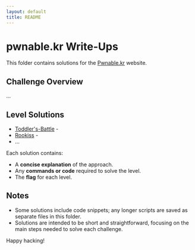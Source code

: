 ```yaml
---
layout: default
title: README
---
```


# pwnable.kr Write-Ups

This folder contains solutions for the [Pwnable.kr](https://pwnable.kr/) website. 

## Challenge Overview
...

## Level Solutions
- [Toddler's-Battle](./Toddler's_Bottle/README.md) - 
- [Rookiss](./Rookiss/README.md) - 
- ...

Each solution contains:
- A **concise explanation** of the approach.
- Any **commands or code** required to solve the level.
- The **flag** for each level.

## Notes
- Some solutions include code snippets; any longer scripts are saved as separate files in this folder.
- Solutions are intended to be short and straightforward, focusing on the main steps needed to solve each challenge.
  
Happy hacking!
